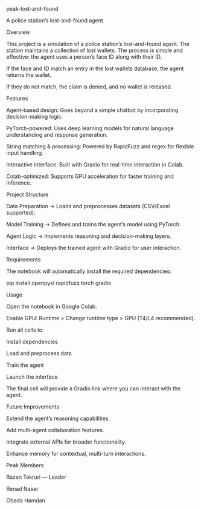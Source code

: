 peak-lost-and-found

A police station’s lost-and-found agent.

Overview

This project is a simulation of a police station’s lost-and-found agent. The station maintains a collection of lost wallets. The process is simple and effective: the agent uses a person’s face ID along with their ID.

If the face and ID match an entry in the lost wallets database, the agent returns the wallet.

If they do not match, the claim is denied, and no wallet is released.

Features

Agent-based design: Goes beyond a simple chatbot by incorporating decision-making logic.

PyTorch-powered: Uses deep learning models for natural language understanding and response generation.

String matching & processing: Powered by RapidFuzz and regex for flexible input handling.

Interactive interface: Built with Gradio for real-time interaction in Colab.

Colab-optimized: Supports GPU acceleration for faster training and inference.

Project Structure

Data Preparation → Loads and preprocesses datasets (CSV/Excel supported).

Model Training → Defines and trains the agent’s model using PyTorch.

Agent Logic → Implements reasoning and decision-making layers.

Interface → Deploys the trained agent with Gradio for user interaction.

Requirements

The notebook will automatically install the required dependencies:

pip install openpyxl rapidfuzz torch gradio

Usage

Open the notebook in Google Colab.

Enable GPU: Runtime > Change runtime type > GPU (T4/L4 recommended).

Run all cells to:

Install dependencies

Load and preprocess data

Train the agent

Launch the interface

The final cell will provide a Gradio link where you can interact with the agent.

Future Improvements

Extend the agent’s reasoning capabilities.

Add multi-agent collaboration features.

Integrate external APIs for broader functionality.

Enhance memory for contextual, multi-turn interactions.

Peak Members

Razan Takruri — Leader

Renad Naser

Obada Hamdan
